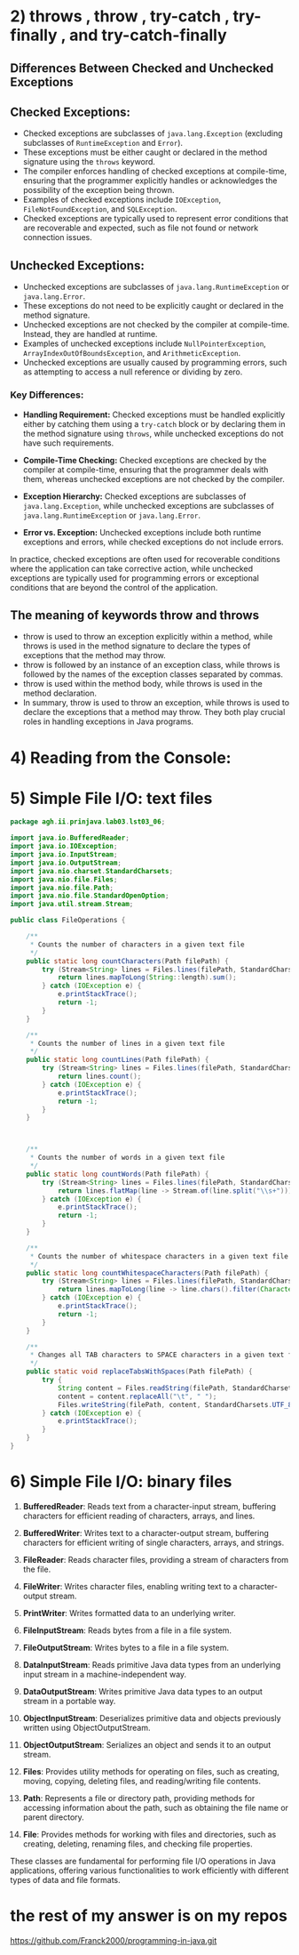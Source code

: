 

# 2) throws ,	throw ,	try-catch ,	try- finally , and	try-catch-finally


##  Differences Between Checked and Unchecked Exceptions

## Checked Exceptions:

- Checked exceptions are subclasses of `java.lang.Exception` (excluding subclasses of `RuntimeException` and `Error`).
- These exceptions must be either caught or declared in the method signature using the `throws` keyword.
- The compiler enforces handling of checked exceptions at compile-time, ensuring that the programmer explicitly handles or acknowledges the possibility of the exception being thrown.
- Examples of checked exceptions include `IOException`, `FileNotFoundException`, and `SQLException`.
- Checked exceptions are typically used to represent error conditions that are recoverable and expected, such as file not found or network connection issues.

## Unchecked Exceptions:

- Unchecked exceptions are subclasses of `java.lang.RuntimeException` or `java.lang.Error`.
- These exceptions do not need to be explicitly caught or declared in the method signature.
- Unchecked exceptions are not checked by the compiler at compile-time. Instead, they are handled at runtime.
- Examples of unchecked exceptions include `NullPointerException`, `ArrayIndexOutOfBoundsException`, and `ArithmeticException`.
- Unchecked exceptions are usually caused by programming errors, such as attempting to access a null reference or dividing by zero.

### Key Differences:

- **Handling Requirement:** Checked exceptions must be handled explicitly either by catching them using a `try-catch` block or by declaring them in the method signature using `throws`, while unchecked exceptions do not have such requirements.
  
- **Compile-Time Checking:** Checked exceptions are checked by the compiler at compile-time, ensuring that the programmer deals with them, whereas unchecked exceptions are not checked by the compiler.
  
- **Exception Hierarchy:** Checked exceptions are subclasses of `java.lang.Exception`, while unchecked exceptions are subclasses of `java.lang.RuntimeException` or `java.lang.Error`.
  
- **Error vs. Exception:** Unchecked exceptions include both runtime exceptions and errors, while checked exceptions do not include errors.

In practice, checked exceptions are often used for recoverable conditions where the application can take corrective action, while unchecked exceptions are typically used for programming errors or exceptional conditions that are beyond the control of the application.


## The meaning of keywords throw and throws
- throw is used to throw an exception explicitly within a method, while throws is used in the method signature to declare the types of exceptions that the method may throw.
- throw is followed by an instance of an exception class, while throws is followed by the names of the exception classes separated by commas.
- throw is used within the method body, while throws is used in the method declaration.
- In summary, throw is used to throw an exception, while throws is used to declare the exceptions that a method may throw. They both play crucial roles in handling exceptions in Java programs.

# 4) Reading from the Console:

# 5) Simple File I/O: text files

````java
package agh.ii.prinjava.lab03.lst03_06;

import java.io.BufferedReader;
import java.io.IOException;
import java.io.InputStream;
import java.io.OutputStream;
import java.nio.charset.StandardCharsets;
import java.nio.file.Files;
import java.nio.file.Path;
import java.nio.file.StandardOpenOption;
import java.util.stream.Stream;

public class FileOperations {

    /**
     * Counts the number of characters in a given text file
     */
    public static long countCharacters(Path filePath) {
        try (Stream<String> lines = Files.lines(filePath, StandardCharsets.UTF_8)) {
            return lines.mapToLong(String::length).sum();
        } catch (IOException e) {
            e.printStackTrace();
            return -1;
        }
    }

    /**
     * Counts the number of lines in a given text file
     */
    public static long countLines(Path filePath) {
        try (Stream<String> lines = Files.lines(filePath, StandardCharsets.UTF_8)) {
            return lines.count();
        } catch (IOException e) {
            e.printStackTrace();
            return -1;
        }
    }



    /**
     * Counts the number of words in a given text file
     */
    public static long countWords(Path filePath) {
        try (Stream<String> lines = Files.lines(filePath, StandardCharsets.UTF_8)) {
            return lines.flatMap(line -> Stream.of(line.split("\\s+"))).count();
        } catch (IOException e) {
            e.printStackTrace();
            return -1;
        }
    }

    /**
     * Counts the number of whitespace characters in a given text file
     */
    public static long countWhitespaceCharacters(Path filePath) {
        try (Stream<String> lines = Files.lines(filePath, StandardCharsets.UTF_8)) {
            return lines.mapToLong(line -> line.chars().filter(Character::isWhitespace).count()).sum();
        } catch (IOException e) {
            e.printStackTrace();
            return -1;
        }
    }

    /**
     * Changes all TAB characters to SPACE characters in a given text file
     */
    public static void replaceTabsWithSpaces(Path filePath) {
        try {
            String content = Files.readString(filePath, StandardCharsets.UTF_8);
            content = content.replaceAll("\t", " ");
            Files.writeString(filePath, content, StandardCharsets.UTF_8);
        } catch (IOException e) {
            e.printStackTrace();
        }
    }
}

````


# 6) Simple File I/O: binary files

1. **BufferedReader**: Reads text from a character-input stream, buffering characters for efficient reading of characters, arrays, and lines.

2. **BufferedWriter**: Writes text to a character-output stream, buffering characters for efficient writing of single characters, arrays, and strings.

3. **FileReader**: Reads character files, providing a stream of characters from the file.

4. **FileWriter**: Writes character files, enabling writing text to a character-output stream.

5. **PrintWriter**: Writes formatted data to an underlying writer.

6. **FileInputStream**: Reads bytes from a file in a file system.

7. **FileOutputStream**: Writes bytes to a file in a file system.

8. **DataInputStream**: Reads primitive Java data types from an underlying input stream in a machine-independent way.

9. **DataOutputStream**: Writes primitive Java data types to an output stream in a portable way.

10. **ObjectInputStream**: Deserializes primitive data and objects previously written using ObjectOutputStream.

11. **ObjectOutputStream**: Serializes an object and sends it to an output stream.

12. **Files**: Provides utility methods for operating on files, such as creating, moving, copying, deleting files, and reading/writing file contents.

13. **Path**: Represents a file or directory path, providing methods for accessing information about the path, such as obtaining the file name or parent directory.

14. **File**: Provides methods for working with files and directories, such as creating, deleting, renaming files, and checking file properties.

These classes are fundamental for performing file I/O operations in Java applications, offering various functionalities to work efficiently with different types of data and file formats.



# the rest of my answer is on my repos 
https://github.com/Franck2000/programming-in-java.git
